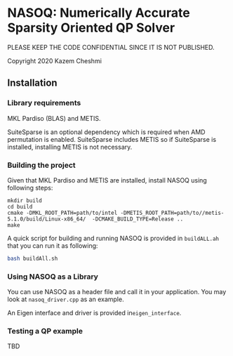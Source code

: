 
# NASOQ: Numerically Accurate Sparsity Oriented QP Solver

PLEASE KEEP THE CODE CONFIDENTIAL SINCE IT IS NOT PUBLISHED.

Copyright 2020 Kazem Cheshmi

## Installation
### Library requirements
MKL Pardiso (BLAS) and METIS.

SuiteSparse is an optional dependency which is required when AMD
permutation is enabled.
SuiteSparse includes METIS so if SuiteSparse is installed,
installing METIS is not necessary.

### Building the project
Given that MKL Pardiso and METIS are installed, install NASOQ using
following steps:
```
mkdir build
cd build
cmake -DMKL_ROOT_PATH=path/to/intel -DMETIS_ROOT_PATH=path/to//metis-5.1.0/build/Linux-x86_64/  -DCMAKE_BUILD_TYPE=Release ..
make
```

A quick script for building and running NASOQ is provided in `buildALL.ah`
that you can run it as following:
```bash
bash buildAll.sh
```


### Using NASOQ as a Library
You can use NASOQ as a header file and call it in your application.
You may look at `nasoq_driver.cpp` as an example.

An Eigen interface and driver is provided in`eigen_interface`.

### Testing a QP example
TBD
